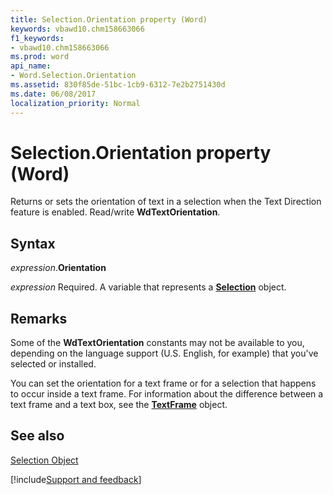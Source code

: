 ```yaml
---
title: Selection.Orientation property (Word)
keywords: vbawd10.chm158663066
f1_keywords:
- vbawd10.chm158663066
ms.prod: word
api_name:
- Word.Selection.Orientation
ms.assetid: 830f85de-51bc-1cb9-6312-7e2b2751430d
ms.date: 06/08/2017
localization_priority: Normal
---
```



# Selection.Orientation property (Word)

Returns or sets the orientation of text in a selection when the Text Direction feature is enabled. Read/write  **WdTextOrientation**.


## Syntax

_expression_.**Orientation**

_expression_ Required. A variable that represents a **[Selection](Word.Selection.md)** object.


## Remarks

Some of the  **WdTextOrientation** constants may not be available to you, depending on the language support (U.S. English, for example) that you've selected or installed.

You can set the orientation for a text frame or for a selection that happens to occur inside a text frame. For information about the difference between a text frame and a text box, see the  **[TextFrame](Word.TextFrame.md)** object.


## See also


[Selection Object](Word.Selection.md)

[!include[Support and feedback](~/includes/feedback-boilerplate.md)]